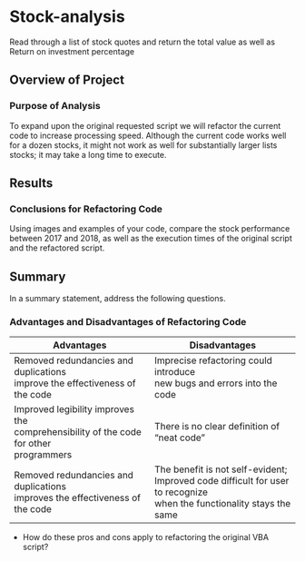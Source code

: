 # Stock-analysis
Read through a list of stock quotes and return the total value as well as Return on investment percentage

## Overview of Project

### Purpose of Analysis
To expand upon the original requested script we will refactor the current code to increase processing speed. Although the current code works well for a dozen stocks, it might not work as well for substantially larger lists stocks; it may take a long time to execute.

## Results

### Conclusions for Refactoring Code
Using images and examples of your code, compare the stock performance between 2017 and 2018, as well as the execution times of the original script and the refactored script.

## Summary
In a summary statement, address the following questions.

### Advantages and Disadvantages of Refactoring Code

|Advantages|Disadvantages|
| --- | --- |
|Removed redundancies and duplications<br>improve the effectiveness of the code|Imprecise refactoring could introduce<br>new bugs and errors into the code<br>|
|Improved legibility improves the<br>comprehensibility of the code for other<br>programmers|There is no clear definition of “neat code”<br>|
|Removed redundancies and duplications<br>improves the effectiveness of the code|The benefit is not self-evident;<br>Improved code difficult for user to recognize<br>when the functionality stays the same|

 - How do these pros and cons apply to refactoring the original VBA script?
